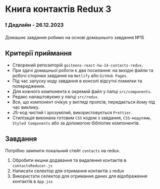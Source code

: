 # Книга контактів Redux 3

### ❗ Дедлайн - 26.12.2023

Домашнє завдання робимо на основі домашнього завдання №15

## Критерії приймання

- Створений репозиторій `goiteens-react-hw-14-contacts-redux`.
- При здачі домашньої роботи є два посилання: на вихідні файли та робочі
  сторінки завдання на `Netlify` або `GitHub Pages`.
- Під час запуску коду завдання в консолі відсутні помилки та попередження.
- Для кожного компонента є окремий файл у папці `src/components`.
- Редакс налаштовуємо у папці `src/redux`.
- Все, що компонент очікує у вигляді пропсів, передається йому під час виклику.
- JS-код чистий і зрозумілий, використовується `Prettier`.
- Стилізація виконана готовим `CSS` кодом з завдання, `CSS-модулями`, `Styled Components` або за допомогою бібліотек компонентів.

## Завдання

Потрібно замінити локальний стейт `contacts` на redux.

1. Обробити екшни додавання та видалення контактів в `contactsReducer.js`
2. Написати селектор для отримання контактів з redux
3. Використати селектор для отримання даних для відображення контактів в `App.jsx`
